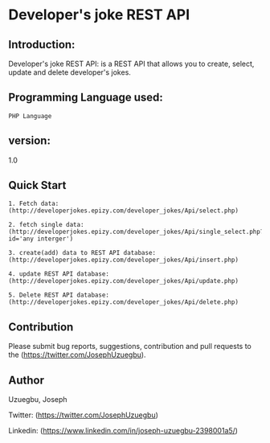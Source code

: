 # Developer's joke REST API

## Introduction:
Developer's joke REST API: is a REST API that allows you to create, select, update and delete developer's jokes. 

## Programming Language used:
```
PHP Language
```

## version: 
1.0 

## Quick Start
```
1. Fetch data: (http://developerjokes.epizy.com/developer_jokes/Api/select.php)

2. fetch single data: (http://developerjokes.epizy.com/developer_jokes/Api/single_select.php?id='any interger')

3. create(add) data to REST API database:  (http://developerjokes.epizy.com/developer_jokes/Api/insert.php)

4. update REST API database: (http://developerjokes.epizy.com/developer_jokes/Api/update.php)

5. Delete REST API database: (http://developerjokes.epizy.com/developer_jokes/Api/delete.php)
```

## Contribution

Please submit bug reports, suggestions, contribution and pull requests to the (https://twitter.com/JosephUzuegbu).

## Author

Uzuegbu, Joseph 

Twitter: (https://twitter.com/JosephUzuegbu)

Linkedin: (https://www.linkedin.com/in/joseph-uzuegbu-2398001a5/)
